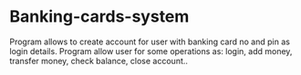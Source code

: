 # Banking-cards-system
Program allows to create account for user with banking card no and pin as login details. Program allow user for some operations as: login, add money, transfer money, check balance, close account..
